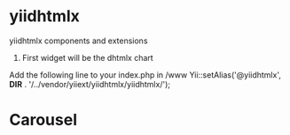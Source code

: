 yiidhtmlx
=========

yiidhtmlx components and extensions

1) First widget will be the dhtmlx chart

Add the following line to your index.php in /www
Yii::setAlias('@yiidhtmlx', __DIR__ . '/../vendor/yiiext/yiidhtmlx/yiidhtmlx/');


Carousel
=========